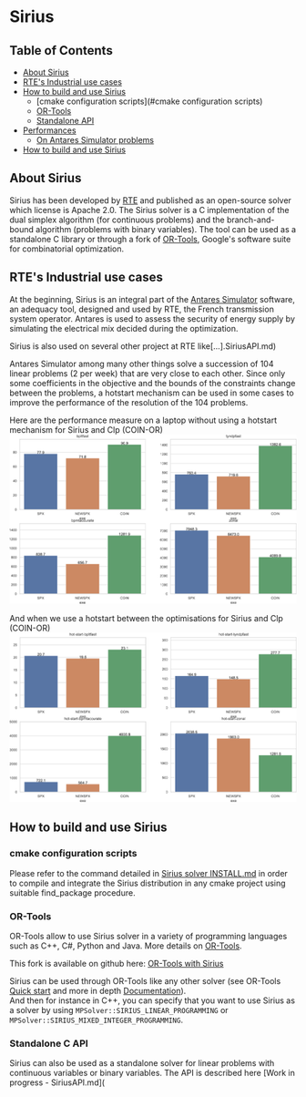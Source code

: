 # Sirius

## Table of Contents

* [About Sirius](#about-sirius)
* [RTE's Industrial use cases](#industrial-use-cases)
* [How to build and use Sirius](#integration)
  * [cmake configuration scripts](#cmake configuration scripts)
  * [OR-Tools](#or-tools)
  * [Standalone API](#standalone-api)
* [Performances](#performances)
  * [On Antares Simulator problems](#on-antares-simulator-problems)
* [How to build and use Sirius](INSTALL.md)

## About Sirius

Sirius has been developed by [RTE](https://www.rte-france.com/) and published as an open-source solver which license is Apache 2.0. The Sirius solver is a C implementation of the dual simplex algorithm (for continuous problems) and the branch-and-bound algorithm (problems with binary variables). The tool can be used as a standalone C library or through a fork of [OR-Tools](https://github.com/google/or-tools), Google's software suite for combinatorial optimization.  

## RTE's Industrial use cases

At the beginning, Sirius is an integral part of the [Antares Simulator](https://antares-simulator.org/) software, an adequacy tool, designed and used by RTE, the French transmission system operator. Antares is used to assess the security of energy supply by simulating the electrical mix decided during the optimization.



Sirius is also used on several other project at RTE like[...].SiriusAPI.md)

Antares Simulator among many other things solve a succession of 104 linear problems (2 per week) that are very close to each other. Since only some coefficients in the objective and the bounds of the constraints change between the problems, a hotstart mechanism can be used in some cases to improve the performance of the resolution of the 104 problems.

Here are the performance measure on a laptop without using a hotstart mechanism for Sirius and Clp (COIN-OR)
![Antares_Sirius_vs_Coin_coldstart](resources/Antares_Sirius_vs_Coin_coldstart.png)

And when we use a hotstart between the optimisations for Sirius and Clp (COIN-OR)
![Antares_Sirius_vs_Coin_hotstart](resources/Antares_Sirius_vs_Coin_hotstart.png)

## How to build and use Sirius

### cmake configuration scripts

Please refer to the command detailed in [Sirius solver INSTALL.md](INSTALL.md) in order to compile and integrate the Sirius distribution in any cmake project using suitable find_package procedure.

### OR-Tools

OR-Tools allow to use Sirius solver in a variety of programming languages such as C++, C#, Python and Java. More details on [OR-Tools](https://github.com/google/or-tools).

This fork is available on github here: [OR-Tools with Sirius](https://github.com/rte-france/or-tools/tree/unification_2020)

Sirius can be used through OR-Tools like any other solver (see OR-Tools [Quick start](https://developers.google.com/optimization/introduction/get_started) and more in depth [Documentation](https://developers.google.com/optimization/)).  
And then for instance in C++, you can specify that you want to use Sirius as a solver by using ```MPSolver::SIRIUS_LINEAR_PROGRAMMING``` or ```MPSolver::SIRIUS_MIXED_INTEGER_PROGRAMMING```.

### Standalone C API

Sirius can also be used as a standalone solver for linear problems with continuous variables or binary variables. The API is described here [Work in progress - SiriusAPI.md](